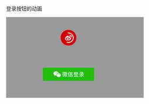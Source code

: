 登录按钮的动画

![image](https://github.com/Musk66/GlitzyButton/blob/master/Simulator%20Screen%20Shot-01.png)
